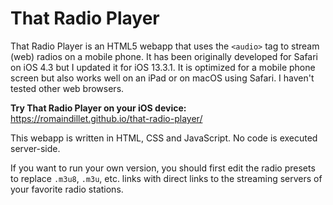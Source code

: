 # That Radio Player

That Radio Player is an HTML5 webapp that uses the `<audio>` tag to stream (web) radios on a mobile phone. It has been originally developed for Safari on iOS 4.3 but I updated it for iOS 13.3.1. It is optimized for a mobile phone screen but also works well on an iPad or on macOS using Safari. I haven't tested other web browsers.

**Try That Radio Player on your iOS device:** https://romaindillet.github.io/that-radio-player/

This webapp is written in HTML, CSS and JavaScript. No code is executed server-side.

If you want to run your own version, you should first edit the radio presets to replace `.m3u8`, `.m3u`, etc. links with direct links to the streaming servers of your favorite radio stations.
